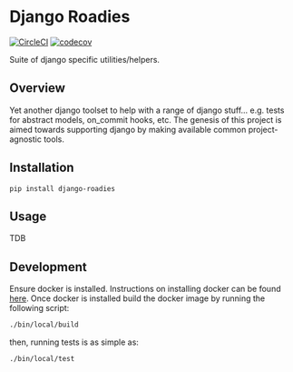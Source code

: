 # Django Roadies

[![CircleCI](https://circleci.com/gh/anthonyalmarza/django-roadies.svg?style=svg)](https://circleci.com/gh/anthonyalmarza/django-roadies)
[![codecov](https://codecov.io/gh/anthonyalmarza/django-roadies/branch/master/graph/badge.svg)](https://codecov.io/gh/anthonyalmarza/django-roadies)

Suite of django specific utilities/helpers.

## Overview

Yet another django toolset to help with a range of django stuff... e.g. tests for abstract models, on_commit hooks, etc.
The genesis of this project is aimed towards supporting django by making available common project-agnostic tools.

## Installation

`pip install django-roadies`

## Usage

TDB

## Development

Ensure docker is installed. Instructions on installing docker can be found [here](https://docs.docker.com/install/).
Once docker is installed build the docker image by running the following script:

```bash
./bin/local/build
```

then, running tests is as simple as:

```bash
./bin/local/test
```
